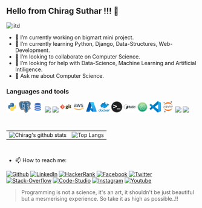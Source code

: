 ## Hello from Chirag Suthar !!! 👋

![iitd](https://user-images.githubusercontent.com/47880785/213902424-5846591f-07ba-4045-8517-533bc6aa30e8.jpeg)

- 🔭 I’m currently working on bigmart mini project.
- 🌱 I’m currently learning Python, Django, Data-Structures, Web-Development.
- 👯 I’m looking to collaborate on Computer Science.
- 🤔 I’m looking for help with Data-Science, Machine Learning and Artificial Intiligence.
- 💬 Ask me about Computer Science.

### Languages and tools

<code><img height="30" src="https://raw.githubusercontent.com/github/explore/80688e429a7d4ef2fca1e82350fe8e3517d3494d/topics/python/python.png"></code>
<code><img height="30" src="https://raw.githubusercontent.com/github/explore/80688e429a7d4ef2fca1e82350fe8e3517d3494d/topics/postgresql/postgresql.png"></code>
<code><img height="30" src="https://raw.githubusercontent.com/github/explore/80688e429a7d4ef2fca1e82350fe8e3517d3494d/topics/sql/sql.png"></code>
<code><img height="30" src="https://user-images.githubusercontent.com/44708711/100903019-703df680-34eb-11eb-96cc-89b9607d0255.png"></code>
<code><img height="30" src="https://user-images.githubusercontent.com/44708711/100902775-3a990d80-34eb-11eb-9328-07aa3dbeb658.png"></code>
<code><img height="30" src="https://raw.githubusercontent.com/github/explore/80688e429a7d4ef2fca1e82350fe8e3517d3494d/topics/git/git.png"></code>
<code><img height="30" src="https://raw.githubusercontent.com/github/explore/80688e429a7d4ef2fca1e82350fe8e3517d3494d/topics/aws/aws.png"></code>
<code><img height="30" src="https://raw.githubusercontent.com/github/explore/80688e429a7d4ef2fca1e82350fe8e3517d3494d/topics/azure/azure.png"></code>
<code><img height="30" src="https://raw.githubusercontent.com/github/explore/80688e429a7d4ef2fca1e82350fe8e3517d3494d/topics/docker/docker.png"></code>
<code><img height="30" src="https://raw.githubusercontent.com/github/explore/80688e429a7d4ef2fca1e82350fe8e3517d3494d/topics/terminal/terminal.png"></code>
<code><img height="30" src="https://raw.githubusercontent.com/github/explore/80688e429a7d4ef2fca1e82350fe8e3517d3494d/topics/bash/bash.png"></code>
<code><img height="30" src="https://raw.githubusercontent.com/github/explore/80688e429a7d4ef2fca1e82350fe8e3517d3494d/topics/atom/atom.png"></code>
<code><img height="30" src="https://raw.githubusercontent.com/github/explore/80688e429a7d4ef2fca1e82350fe8e3517d3494d/topics/visual-studio-code/visual-studio-code.png"></code>
<code><img height="30" src="https://raw.githubusercontent.com/github/explore/80688e429a7d4ef2fca1e82350fe8e3517d3494d/topics/jupyter-notebook/jupyter-notebook.png"></code>
<code><img height="30" src="https://user-images.githubusercontent.com/44708711/100903610-1db10a00-34ec-11eb-91e1-52481053a3b9.png"></code>
<code><img height="30" src="https://user-images.githubusercontent.com/44708711/100903616-1f7acd80-34ec-11eb-8c44-ab60b70376ef.png"></code>

<br />


| | |
| ------------------------------------------------------------------------ | ------------------------------------------------------------- |
| ![Chirag's github stats](https://github-readme-stats.vercel.app/api?username=chiragsuthar&show_icons=true&theme=algolia&count_private=true) | ![Top Langs](https://github-readme-stats.vercel.app/api/top-langs/?username=chiragsuthar&theme=algolia) | ![Hackerrank](https://www.hackerrank.com/chirag_sv)

<br />

- 📫 How to reach me: 

[![Github](https://img.shields.io/badge/-Github-black?style=flat&labelColor=black&logo=github&logoColor=white "Github")](https://github.com/chiragsuthar/ "Github")
[![LinkedIn](https://img.shields.io/badge/-LinkedIn-blue?style=flat&logo=Linkedin&logoColor=white "LinkedIn")](https://www.linkedin.com/in/chirag26/ "LinkedIn")
[![HackerRank](https://img.shields.io/badge/-Hackerrank-2EC866?style=flat&logo=HackerRank&logoColor=white)](https://www.hackerrank.com/chirag_sv "HackerRank")
[![Facebook](https://img.shields.io/badge/-Facebook-blue?style=flat&logo=Facebook&logoColor=white "Facebook")](https://www.facebook.com/chiragsuthar26/ "Facebook")
[![Twitter](https://img.shields.io/badge/-Twitter-blue?style=flat&labelColor=blue&logo=twitter&logoColor=white "Twitter")](https://twitter.com/chirag_sv "Twitter")
[![Stack-Overflow](https://img.shields.io/badge/StackOverflow-FE7A16?style=flat&logo=stack-overflow&logoColor=white "StackOverflow")](https://stackoverflow.com/users/11352281/chirag-suthar "StackOverflow")
[![Code-Studio](https://img.shields.io/badge/CodeStudio-FE7A16?style=flat&logo=code-studio&logoColor=white "CodeStudio")](https://www.codingninjas.com/codestudio/profile/Chirag_Suthar "Code-Studio")
[![Instagram](https://img.shields.io/badge/-Instagram-pink?style=flat&labelColor=black&logo=Instagram&logoColor=pink "Instagram")](https://www.instagram.com/chirag_sv/ "Instagram")
[![Youtube](https://img.shields.io/badge/-Youtube-red?style=flat&labelColor=red&logo=Instagram&logoColor=white "Youtube")](https://m.youtube.com/channel/UC3uIM67LIg-2drf311esPmA "Youtube")

 > Programming is not a science, it's an art, it shouldn't be just beautiful but a mesmerising experience. So take it as high as possible..!!
